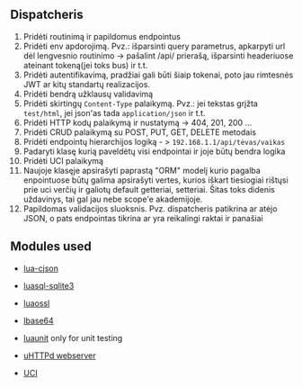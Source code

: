 ## Dispatcheris
1. Pridėti routinimą ir papildomus endpointus
2. Pridėti env apdorojimą. Pvz.: išparsinti query parametrus, apkarpyti url dėl lengvesnio routinimo -> pašalint /api/ prierašą, išparsinti headeriuose ateinant tokeną(jei toks bus) ir t.t.
3. Pridėti autentifikavimą, pradžiai gali būti šiaip tokenai, poto jau rimtesnės JWT ar kitų standartų realizacijos.
4. Pridėti bendrą užklausų validavimą
5. Pridėti skirtingų `Content-Type` palaikymą. Pvz.: jei tekstas grįžta `test/html`, jei json'as tada `application/json` ir t.t.
6. Pridėti HTTP kodų palaikymą ir nustatymą -> 404, 201, 200 ...
7. Pridėti CRUD palaikymą su POST, PUT, GET, DELETE metodais
8. Pridėti endpointų hierarchijos logiką - > `192.168.1.1/api/tėvas/vaikas`
9. Padaryti klasę kurią paveldėtų visi endpointai ir joje būtų bendra logika
10. Pridėti UCI palaikymą
11. Naujoje klasęje apsirašyti paprastą "ORM" modelį kurio pagalba enpointuose būtų galima apsirašyti vertes, kurios iškart tiesiogiai rištųsi prie uci verčių ir galiotų default getteriai, setteriai. Šitas toks didenis uždavinys, tai gal jau nebe scope'e akademijoje.
12. Papildomas validacijos sluoksnis. Pvz. dispatcheris patikrina ar atėjo JSON, o pats endpointas tikrina ar yra reikalingi raktai ir panašiai

## Modules used
- [lua-cjson](https://github.com/openwrt/packages/tree/master/lang/lua-cjson "lua-cjson")
- [luasql-sqlite3](https://github.com/openwrt/packages/tree/master/lang/luasql "luasql-sqlite3")
- [luaossl](https://github.com/openwrt/packages/tree/master/lang/luaossl "luaossl")
- [lbase64](https://github.com/iskolbin/lbase64 "lbase64")
- [luaunit](https://github.com/bluebird75/luaunit "luaunit") only for unit testing


- [uHTTPd webserver](https://openwrt.org/docs/guide-user/services/webserver/http.uhttpd "uHTTPd webserver")
- [UCI](https://openwrt.org/docs/techref/uci "UCI")